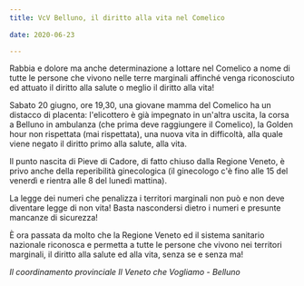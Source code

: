 ```yaml
---  
title: VcV Belluno, il diritto alla vita nel Comelico
 
date: 2020-06-23

---
```



Rabbia e dolore ma anche determinazione a lottare nel Comelico a nome di tutte le persone che vivono nelle terre marginali affinché venga riconosciuto ed attuato il diritto alla salute o meglio il diritto alla vita! 
 
Sabato 20 giugno, ore 19,30, una giovane mamma del Comelico ha un distacco di placenta: l'elicottero è già impegnato in un'altra uscita, la corsa a Belluno in ambulanza (che prima deve raggiungere il Comelico), la Golden hour non rispettata (mai rispettata), una nuova vita in difficoltà, alla quale viene negato il diritto primo alla salute, alla vita. 
 
Il punto nascita di Pieve di Cadore, di fatto chiuso dalla Regione Veneto, è privo anche della reperibilità ginecologica (il ginecologo c'è fino alle 15 del venerdì e rientra alle 8 del lunedì mattina). 
 
La legge dei numeri che penalizza i territori marginali non può e non deve diventare legge di non vita! Basta nascondersi dietro i numeri e presunte mancanze di sicurezza!  
 
È ora passata da molto che la Regione Veneto ed il sistema sanitario nazionale riconosca e permetta a tutte le persone che vivono nei territori marginali, il diritto alla salute ed alla vita, senza se e senza ma! 
 
 
 
_Il coordinamento provinciale Il Veneto che Vogliamo - Belluno_